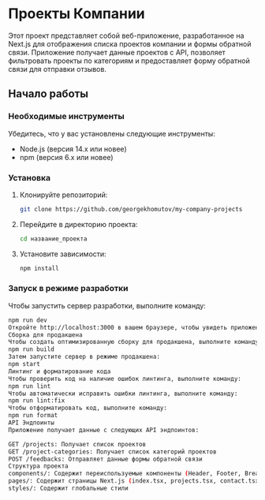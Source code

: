 # Проекты Компании

Этот проект представляет собой веб-приложение, разработанное на Next.js для отображения списка проектов компании и формы обратной связи. Приложение получает данные проектов с API, позволяет фильтровать проекты по категориям и предоставляет форму обратной связи для отправки отзывов.

## Начало работы

### Необходимые инструменты

Убедитесь, что у вас установлены следующие инструменты:

- Node.js (версия 14.x или новее)
- npm (версия 6.x или новее)

### Установка

1. Клонируйте репозиторий:

    ```bash
    git clone https://github.com/georgekhomutov/my-company-projects
    ```

2. Перейдите в директорию проекта:

    ```bash
    cd название_проекта
    ```

3. Установите зависимости:

    ```bash
    npm install
    ```

### Запуск в режиме разработки

Чтобы запустить сервер разработки, выполните команду:

```bash
npm run dev
Откройте http://localhost:3000 в вашем браузере, чтобы увидеть приложение.
Сборка для продакшена
Чтобы создать оптимизированную сборку для продакшена, выполните команду: 
npm run build
Затем запустите сервер в режиме продакшена: 
npm start
Линтинг и форматирование кода
Чтобы проверить код на наличие ошибок линтинга, выполните команду:
npm run lint
Чтобы автоматически исправить ошибки линтинга, выполните команду:
npm run lint:fix
Чтобы отформатировать код, выполните команду:
npm run format
API Эндпоинты
Приложение получает данные с следующих API эндпоинтов:

GET /projects: Получает список проектов
GET /project-categories: Получает список категорий проектов
POST /feedbacks: Отправляет данные формы обратной связи
Структура проекта
components/: Содержит переиспользуемые компоненты (Header, Footer, Breadcrumb, ContactForm)
pages/: Содержит страницы Next.js (index.tsx, projects.tsx, contact.tsx)
styles/: Содержит глобальные стили